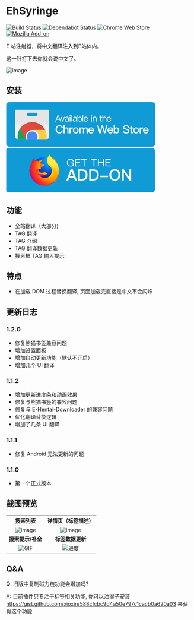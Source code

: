 # EhSyringe
[![Build Status](https://img.shields.io/travis/com/EhTagTranslation/EhSyringe.svg?logo=travis-ci&logoColor=white)](https://travis-ci.com/EhTagTranslation/EhSyringe)
[![Dependabot Status](https://api.dependabot.com/badges/status?host=github&repo=EhTagTranslation/EhSyringe)](https://dependabot.com)
[![Chrome Web Store](https://img.shields.io/chrome-web-store/v/mbhdcfeopadbmjnlbpcallmalcefnbbb?logo=Google%20Chrome)](https://chrome.google.com/webstore/detail/ehsyringe/mbhdcfeopadbmjnlbpcallmalcefnbbb "安装 Chrome 插件")
[![Mozilla Add-on](https://img.shields.io/amo/v/ehsyringe?logo=Mozilla%20Firefox)](https://addons.mozilla.org/zh-CN/firefox/addon/ehsyringe/ "安装 Firefox 插件")  

E 站注射器，将中文翻译注入到E站体内。

这一针打下去你就会说中文了。

![image](https://user-images.githubusercontent.com/5716100/62419351-be9d7400-b6b0-11e9-86d3-680436973176.png)


## 安装

[![Chrome Web Store](./.github/assets/chrome.svg)](https://chrome.google.com/webstore/detail/ehsyringe/mbhdcfeopadbmjnlbpcallmalcefnbbb "安装 Chrome 插件") [![Mozilla Add-on](./.github/assets/firefox.svg)](https://addons.mozilla.org/zh-CN/firefox/addon/ehsyringe/ "安装 Firefox 插件")

## 功能
* 全站翻译（大部分)
* TAG 翻译
* TAG 介绍
* TAG 翻译数据更新
* 搜索框 TAG 输入提示


## 特点
* 在加载 DOM 过程替换翻译, 页面加载完直接是中文不会闪烁

## 更新日志

### 1.2.0
* 修复熊猫书签兼容问题
* 增加设置面板
* 增加自动更新功能（默认不开启）
* 增加几个 UI 翻译

### 1.1.2
* 增加更新进度条和动画效果
* 修复与熊猫书签的兼容问题
* 修复与 E-Hentai-Downloader 的兼容问题
* 优化翻译替换逻辑
* 增加了几条 UI 翻译

### 1.1.1
* 修复 Android 无法更新的问题

### 1.1.0
* 第一个正式版本

## 截图预览

| 搜索列表 | 详情页（标签描述） |
| :---: | :---: |
| ![image](https://i.loli.net/2019/08/09/5MPFwd7aOsvqJXb.png) | ![image](https://i.loli.net/2019/08/09/l8eNzUGi9x4LfoK.png) |
| **搜索提示/补全** | **标签数据更新**  |
| ![GIF](https://user-images.githubusercontent.com/5716100/60812493-310b5900-a1c4-11e9-85f7-1d4212765156.gif) | ![进度](https://user-images.githubusercontent.com/5716100/62783460-10019500-baef-11e9-8368-a48fa40dc47d.gif) |

## Q&A

Q: 旧版中复制磁力链功能会增加吗?

A: 目前插件只专注于标签相关功能, 你可以油猴子安装 <https://gist.github.com/xioxin/588cfcbc9d4a50e797c1cacb0a620a03> 来获得这个功能

